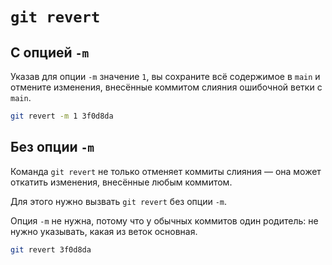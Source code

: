 # `git revert`

## С опцией `-m`

Указав для опции `-m` значение `1`, вы сохраните всё содержимое в `main` и отмените изменения, внесённые коммитом слияния ошибочной ветки с `main`.

```bash
git revert -m 1 3f0d8da
```

## Без опции `-m`

Команда `git revert` не только отменяет коммиты слияния — она может откатить изменения, внесённые любым коммитом.

Для этого нужно вызвать `git revert` без опции `-m`.

Опция `-m` не нужна, потому что у обычных коммитов один родитель: не нужно указывать, какая из веток основная.

```bash
git revert 3f0d8da
```
